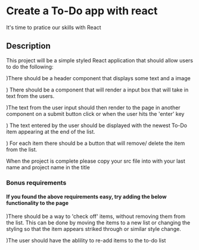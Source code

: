 # Create a To-Do app with react
It's time to pratice our skills with React


## Description 
This project will be a simple styled React application that should allow users to do the following:

)There should be a header component that displays some text and a image


) There should be a component that will render a input box that will take in text from the users.

)The text from the user input should then render to the page in another component on a submit button click or when the user hits the 'enter' key

) The text entered by the user should be displayed with the newest To-Do item appearing at the end of the list.

) For each item there should be a button that will remove/ delete the item from the list. 

When the project is complete please copy your src file into 
with your last name and project name  in the title

### Bonus requirements

#### If you found the above requirements easy, try adding the below functionality to the page

)There should be a way to 'check off' items, without removing them from the list. This can be done by moving the items to a new list or changing the styling so that the item appears striked through or similar style change. 

)The user should have the ablility to re-add items to the to-do list